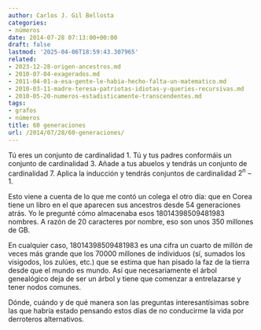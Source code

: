 ```yaml
---
author: Carlos J. Gil Bellosta
categories:
- números
date: 2014-07-28 07:13:00+00:00
draft: false
lastmod: '2025-04-06T18:59:43.307965'
related:
- 2023-12-28-origen-ancestros.md
- 2010-07-04-exagerados.md
- 2011-04-01-a-esa-gente-le-habia-hecho-falta-un-matematico.md
- 2010-03-11-madre-teresa-patriotas-idiotas-y-queries-recursivas.md
- 2010-05-20-numeros-estadisticamente-transcendentes.md
tags:
- grafos
- números
title: 60 generaciones
url: /2014/07/28/60-generaciones/
---
```


Tú eres un conjunto de cardinalidad 1. Tú y tus padres conformáis un conjunto de cardinalidad 3. Añade a tus abuelos y tendrás un conjunto de cardinalidad 7. Aplica la inducción y tendrás conjuntos de cardinalidad $2^n -1$.

Esto viene a cuenta de lo que me contó un colega el otro día: que en Corea tiene un libro en el que aparecen sus ancestros desde 54 generaciones atrás. Yo le pregunté cómo almacenaba esos 18014398509481983 nombres. A razón de 20 caracteres por nombre, eso son unos 350 millones de GB.

En cualquier caso, 18014398509481983 es una cifra un cuarto de millón de veces más grande que los 70000 millones de individuos (sí, sumados los visigodos, los zulúes, etc.) que se estima que han pisado la faz de la tierra desde que el mundo es mundo. Así que necesariamente el árbol genealógico deja de ser un árbol y tiene que comenzar a entrelazarse y tener nodos comunes.

Dónde, cuándo y de qué manera son las preguntas interesantísimas sobre las que habría estado pensando estos días de no conducirme la vida por derroteros alternativos.
